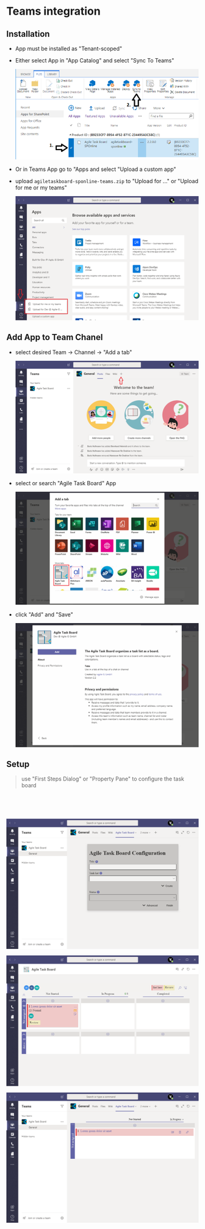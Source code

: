 # Teams integration

## Installation

- App must be installed as "Tenant-scoped" 
- Either select App in "App Catalog" and select "Sync To Teams"

   ![Sync To Teams](https://raw.githubusercontent.com/AgileIS/AgileTaskBoard/master/docs/images/syncToTeams.png)

- Or in Teams App go to "Apps and select "Upload a custom app"
- upload `agiletaskboard-sponline-teams.zip` to "Upload for ..." or "Upload for me or my teams"

   ![Upload to](https://raw.githubusercontent.com/AgileIS/AgileTaskBoard/master/docs/images/teams0.PNG)

## Add App to Team Chanel

- select desired Team -> Channel -> "Add a tab"

   ![Add 1](https://raw.githubusercontent.com/AgileIS/AgileTaskBoard/master/docs/images/teams1.PNG)

- select or search "Agile Task Board" App

   ![Add 2](https://raw.githubusercontent.com/AgileIS/AgileTaskBoard/master/docs/images/teams2.PNG)

- click "Add" and "Save"

   ![Add 3](https://raw.githubusercontent.com/AgileIS/AgileTaskBoard/master/docs/images/teams3.PNG)

## Setup

> use "First Steps Dialog" or "Property Pane" to configure the task board

<br />
<br />
<br />

![First Steps Dialog](https://raw.githubusercontent.com/AgileIS/AgileTaskBoard/master/docs/images/teams4.PNG)

![Task Board](https://raw.githubusercontent.com/AgileIS/AgileTaskBoard/master/docs/images/teams5.PNG)

![Task Board mobile view](https://raw.githubusercontent.com/AgileIS/AgileTaskBoard/master/docs/images/teams6.PNG)